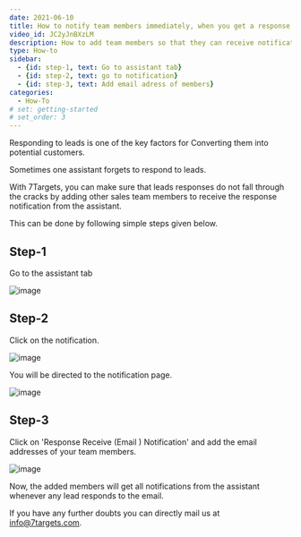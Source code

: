 ```yaml
---
date: 2021-06-10
title: How to notify team members immediately, when you get a response for one of your leads
video_id: JC2yJnBXzLM
description: How to add team members so that they can receive notification from assistant whenever a lead responds to you.
type: How-to
sidebar:
  - {id: step-1, text: Go to assistant tab}
  - {id: step-2, text: go to notification}
  - {id: step-3, text: Add email adress of members}
categories:
  - How-To
# set: getting-started
# set_order: 3
---
```


Responding to leads is one of the key factors for Converting them into potential customers.

Sometimes one assistant forgets to respond to leads.

With 7Targets, you can make sure that leads responses do not fall through the cracks by adding other sales team members to receive the response notification from the assistant.

This can be done by following simple steps given below.

## Step-1

Go to the assistant tab

![image](../../images/Notify-team-1.png)


## Step-2

Click on the notification.

![image](../../images/Notify-team-2.png)


You will be directed to the notification page.

![image](../../images/Notify-team-3.png)


## Step-3

Click on 'Response Receive (Email ) Notification' and add the email addresses of your team members.

![image](../../images/Notify-team-4.png)


Now, the added members will get all notifications from the assistant whenever any lead responds to the email.

If you have any further doubts you can directly mail us at info@7targets.com.